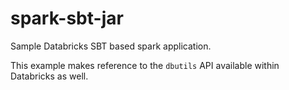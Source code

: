 # spark-sbt-jar
Sample Databricks SBT based spark application.

This example makes reference to the `dbutils` API available within Databricks
as well.
